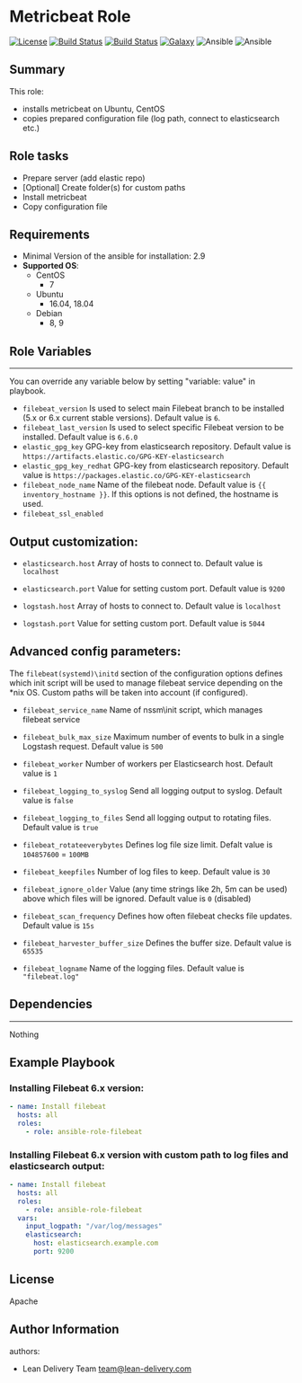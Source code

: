 Metricbeat Role
=========
[![License](https://img.shields.io/badge/license-Apache-green.svg?style=flat)](https://raw.githubusercontent.com/lean-delivery/ansible-role-filebeat/master/LICENSE)
[![Build Status](https://travis-ci.org/lean-delivery/ansible-role-filebeat.svg?branch=master)](https://travis-ci.org/lean-delivery/ansible-role-filebeat)
[![Build Status](https://gitlab.com/lean-delivery/ansible-role-filebeat/badges/master/build.svg)](https://gitlab.com/lean-delivery/ansible-role-filebeat/pipelines)
[![Galaxy](https://img.shields.io/badge/galaxy-lean__delivery.filebeat-blue.svg)](https://galaxy.ansible.com/lean_delivery/filebeat)
![Ansible](https://img.shields.io/ansible/role/d/38385.svg)
![Ansible](https://img.shields.io/badge/dynamic/json.svg?label=min_ansible_version&url=https%3A%2F%2Fgalaxy.ansible.com%2Fapi%2Fv1%2Froles%2F38385%2F&query=$.min_ansible_version)


## Summary


This role:
  - installs metricbeat on Ubuntu, CentOS
  - copies prepared configuration file (log path, connect to elasticsearch etc.)




Role tasks
------------


- Prepare server (add elastic repo)
- [Optional] Create folder(s) for custom paths
- Install metricbeat
- Copy configuration file


Requirements
------------


- Minimal Version of the ansible for installation: 2.9
 - **Supported OS**:
   - CentOS
     - 7
   - Ubuntu
     - 16.04, 18.04
   - Debian
     - 8, 9


## Role Variables
--------------


You can override any variable below by setting "variable: value" in playbook.


- `filebeat_version`
Is used to select main Filebeat branch to be installed (5.x or 6.x current stable versions). Default value is `6`.
- `filebeat_last_version`
Is used to select specific Filebeat version to be installed. Default value is `6.6.0`
- `elastic_gpg_key`
GPG-key from elasticsearch repository. Default value is `https://artifacts.elastic.co/GPG-KEY-elasticsearch`
- `elastic_gpg_key_redhat`
GPG-key from elasticsearch repository. Default value is `https://packages.elastic.co/GPG-KEY-elasticsearch`
- `filebeat_node_name`
Name of the filebeat node. Default value is `{{ inventory_hostname }}`. If this options is not defined, the hostname is used.
- `filebeat_ssl_enabled`


## Output customization:

- `elasticsearch.host`
Array of hosts to connect to. Default value is `localhost`
- `elasticsearch.port`
Value for setting custom port. Default value is `9200`


- `logstash.host`
Array of hosts to connect to. Default value is `localhost`
- `logstash.port`
Value for setting custom port. Default value is `5044`


## Advanced config parameters:


The `filebeat(systemd)\initd` section of the configuration  options defines which init script will be used to manage filebeat service depending on the *nix OS. Custom paths will be taken into account (if configured).
- `filebeat_service_name`
Name of nssm\init script, which manages filebeat service


- `filebeat_bulk_max_size`
Maximum number of events to bulk in a single Logstash request. Default value is `500`
- `filebeat_worker`
Number of workers per Elasticsearch host. Default value is `1`
- `filebeat_logging_to_syslog`
Send all logging output to syslog. Default value is `false`
- `filebeat_logging_to_files`
Send all logging output to rotating files. Default value is `true`
- `filebeat_rotateeverybytes`
Defines log file size limit. Defalt value is `104857600` = `100MB`
- `filebeat_keepfiles`
Number of log files to keep. Default value is `30`
- `filebeat_ignore_older`
Value (any time strings like 2h, 5m can be used) above which files will be ignored. Default value is `0` (disabled)
- `filebeat_scan_frequency`
Defines how often filebeat checks file updates. Default value is `15s`
- `filebeat_harvester_buffer_size`
Defines the buffer size. Default value is `65535`
- `filebeat_logname`
Name of the logging files. Default value is `"filebeat.log"`


## Dependencies
------------


Nothing


Example Playbook
----------------


### Installing Filebeat 6.x version:


```yaml
- name: Install filebeat
  hosts: all
  roles:
    - role: ansible-role-filebeat
```
### Installing Filebeat 6.x version with custom path to log files and elasticsearch output:


```yaml
- name: Install filebeat
  hosts: all
  roles:
    - role: ansible-role-filebeat
  vars:
    input_logpath: "/var/log/messages"
    elasticsearch:
      host: elasticsearch.example.com
      port: 9200
```


License
-------
Apache


Author Information
------------------


authors:
  - Lean Delivery Team <team@lean-delivery.com>

